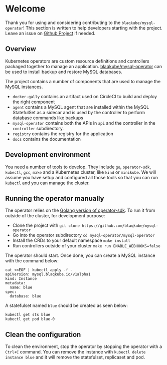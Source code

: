# Welcome

Thank you for using and considering contributing to the
`blaqkube/mysql-operator`! This section is written to help developers
starting with the project. Leave an issue on
[Github Project](https://github.com/blaqkube/mysql-operator/issues) if needed.

## Overview

Kubernetes operators are custom resource definitions and controllers packaged
together to manage an application.
[blaqkube/mysql-operator](https://github.com/blaqkube/mysql-operator) can be
used to install backup and restore MySQL databases.

The project contains a number of components that are used to manage the
MySQL instances.

- `docker-gally` contains an artifact used on CircleCI to build and deploy
  the right component
- `agent` contains a MySQL agent that are installed within the MySQL
  StatefulSet as a sidecar and is used by the controller to perform
  database commands like backups
- `mysql-operator` contains both the APIs in `api` and the controller in the
  `controller` subdirectory.
- `registry` contains the registry for the application
- `docs` contains the documentation

## Development environment

You need a number of tools to develop. They include `go`, `operator-sdk`,
`kubectl`, `gcc`, `make` and a Kubernetes cluster, like `kind` or `minikube`.
We will assume you have setup and configured all those tools so that you can
run `kubectl` and you can manage the cluster.

## Running the operator manually

The operator relies on the
[Golang version of operator-sdk](https://sdk.operatorframework.io/docs/building-operators/golang/).
To run it from outside of the cluster, for development purpose:

- Clone the project with `git clone https://github.com/blaqkube/mysql-operator`
- Go into the operator subdirectory `cd mysql-operator/mysql-operator`
- Install the CRDs to your default namespace `make install`
- Run controllers outside of your cluster `make run ENABLE_WEBHOOKS=false`

The operator should start. Once done, you can create a MySQL instance with the
command below:

```shell
cat <<EOF | kubectl apply -f -
apiVersion: mysql.blaqkube.io/v1alpha1
kind: Instance
metadata:
  name: blue
spec:
  database: blue
```

A statefulset named `blue` should be created as seen below:

```shell
kubectl get sts blue
kubectl get pod blue-0
```

## Clean the configuration

To clean the environment, stop the operator by stopping the operator with a
`Ctrl+C` command. You can remove the instance with
`kubectl delete instance blue` and it will remove the statefulset, replicaset
and pod.
